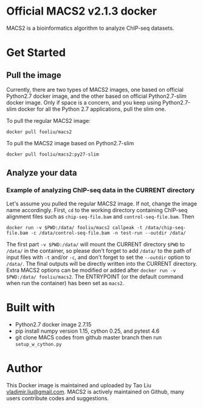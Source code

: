 # Official MACS2 v2.1.3 docker

MACS2 is a bioinformatics algorithm to analyze ChIP-seq datasets. 

# Get Started

## Pull the image

Currently, there are two types of MACS2 images, one based on official Python2.7 docker image, and the other based on official Python2.7-slim docker image. Only if space is a concern, and you keep using Python2.7-slim docker for all the Python 2.7 applications, pull the slim one.

To pull the regular MACS2 image:

```docker pull fooliu/macs2```

To pull the MACS2 image based on Python2.7-slim

```docker pull fooliu/macs2:py27-slim```

## Analyze your data

### Example of analyzing ChIP-seq data in the CURRENT directory

Let's assume you pulled the regular MACS2 image. If not, change the image name accordingly. First, ```cd``` to the working directory containing ChIP-seq alignment files such as ```chip-seq-file.bam``` and ```control-seq-file.bam```. Then

```docker run -v $PWD:/data/ fooliu/macs2 callpeak -t /data/chip-seq-file.bam -c /data/control-seq-file.bam -n test-run --outdir /data/```

The first part ```-v $PWD:/data/``` will mount the CURRENT directory ```$PWD``` to ```/data/``` in the container, so please don't forget to add ```/data/``` to the path of input files with ```-t``` and/or ```-c```, and don't forget to set the ```--outdir``` option to ```/data/```. The final outputs will be directly written into the CURRENT directory. Extra MACS2 options can be modified or added after ```docker run -v $PWD:/data/ fooliu/macs2```. The ENTRYPOINT (or the default command when run the container) has been set as ```macs2```.

# Built with

* Python2.7 docker image 2.7.15
* pip install numpy version 1.15, cython 0.25, and pytest 4.6 
* git clone MACS codes from github master branch then run ```setup_w_cython.py```

# Author

This Docker image is maintained and uploaded by Tao Liu <vladimir.liu@gmail.com>. MACS2 is actively maintained on Github, many users contribute codes and suggestions. 
